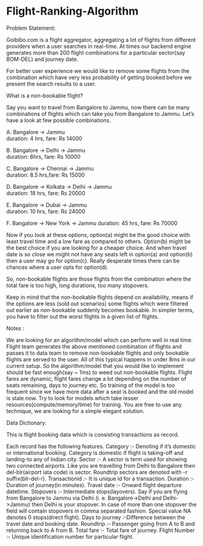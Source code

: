 # Flight-Ranking-Algorithm

Problem Statement:

Goibibo.com is a flight aggregator, aggregating a lot of flights from different providers when a user searches in real-time. At times our backend engine generates more than 200 flight combinations for a particular sector(say BOM-DEL) and journey date. 

For better user experience we would like to remove some flights from the combination which have very less probability of getting booked before we present the search results to a user. 

What is a non-bookable flight? 

Say you want to travel from Bangalore to Jammu, now there can be many combinations of flights which can take you from Bangalore to Jammu. Let’s have a look at few possible combinations. 

A. Bangalore -> Jammu                
duration: 4 hrs, fare: Rs 14000

B. Bangalore -> Delhi -> Jammu         
duration: 6hrs, fare: Rs 10000

C. Bangalore -> Chennai -> Jammu        
duration: 8.5 hrs,fare: Rs 15000

D. Bangalore -> Kolkata -> Delhi -> Jammu      
duration: 18 hrs, fare: Rs 20000

E. Bangalore -> Dubai -> Jammu          
duration: 10 hrs, fare: Rs 24000

F. Bangalore -> New York -> Jammu
duration: 45 hrs, fare: Rs 70000

Now if you look at these options, option(a) might be the good choice with least travel time and a low fare as compared to others. 
Option(b) might be the best choice if you are looking for a cheaper choice. And when travel date is so close we might not have any seats left in option(a) and option(b) then a user may go for option(c). Really desperate times there can be chances where a user opts for option(d). 

So,  non-bookable flights are those flights from the combination where the total fare is too high, long durations,  too many stopovers. 

Keep in mind that the non-bookable flights depend on availability, means if the options are less (sold out scenarios) some flights which were filtered out earlier as non-bookable suddenly becomes bookable. In simpler terms, you have to filter out the worst flights in a given list of flights.

Notes : 

We are looking for an algorithm/model which can perform well in real time. Flight team generates the above mentioned combination of flights and passes it to data team to remove non-bookable flights and only bookable flights are served to the user. All of this typical happens in under 8ms in our current setup.  So the algorithm/model that you would like to implement should be fast enough(say ~ 1ms) to weed out non-bookable flights.
Flight fares are dynamic, flight fares change a lot depending on the number of seats remaining, days to journey etc. So training of the model is too frequent since we have more data after a seat is booked and the old model is stale now. Try to look for models which take lesser resources(compute/memory/time) for training. 
You are free to use any technique, we are looking for a simple elegant solution.

Data Dictionary:

This is flight booking data which is consisting transactions as record. 

Each record has the following features. 
Category :- Denoting if it’s domestic or international booking. Category is domestic if flight is taking-off and landing-to any of Indian city.
Sector :- A sector is term used for showing two connected airports. Like you are travelling from Delhi to Bangalore then del-blr(airport iata code) is sector. Roundtrip sectors are denoted with -r suffix(blr-del-r).
Transactionid :- It is unique id for a transaction.
Duration :- Duration of journey(in minutes).
Travel date :- Onward flight departure datetime.
Stopovers :-  Intermediate stops(layovers). Say if you are flying from Bangalore to Jammu via Delhi (i. e. Bangalore->Delhi and Delhi->Jammu) then Delhi is your stopover. In case of more than one stopover the field will contain stopovers in comma separated fashion. Special value NA denotes 0 stops(direct flight).
Days to journey :-Difference between the travel date and booking date. 
Roundtrip :- Passenger going from A to B and returning back to A from B.
Total fare :- Total fare of journey.
Flight Number :- Unique identification number for particular flight. 
